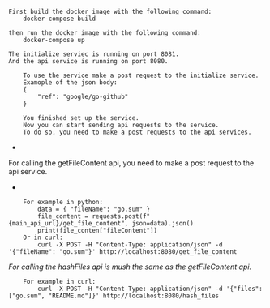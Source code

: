```
First build the docker image with the following command:
    docker-compose build

then run the docker image with the following command:
    docker-compose up
```

```
The initialize serviec is running on port 8081.
And the api service is running on port 8080.
```

```
    To use the service make a post request to the initialize service.
    Examople of the json body:
    {
        "ref": "google/go-github"
    }
```

```
    You finished set up the service.
    Now you can start sending api requests to the service.
    To do so, you need to make a post requests to the api services. 
``` 


*
For calling the getFileContent api, you need to make a post request to the api service.

*


```
    For example in python:
        data = { "fileName": "go.sum" }
        file_content = requests.post(f"{main_api_url}/get_file_content", json=data).json()  
        print(file_conten["fileContent"])
    Or in curl:
        curl -X POST -H "Content-Type: application/json" -d '{"fileName": "go.sum"}' http://localhost:8080/get_file_content
``` 


*For calling the hashFiles api is mush the same as the getFileContent api.*
    
    
```
    For example in curl:
        curl -X POST -H "Content-Type: application/json" -d '{"files": ["go.sum", "README.md"]}' http://localhost:8080/hash_files
    
```

